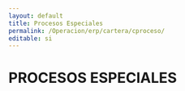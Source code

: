```yaml
---
layout: default
title: Procesos Especiales
permalink: /Operacion/erp/cartera/cproceso/
editable: si
---
```


# PROCESOS ESPECIALES

